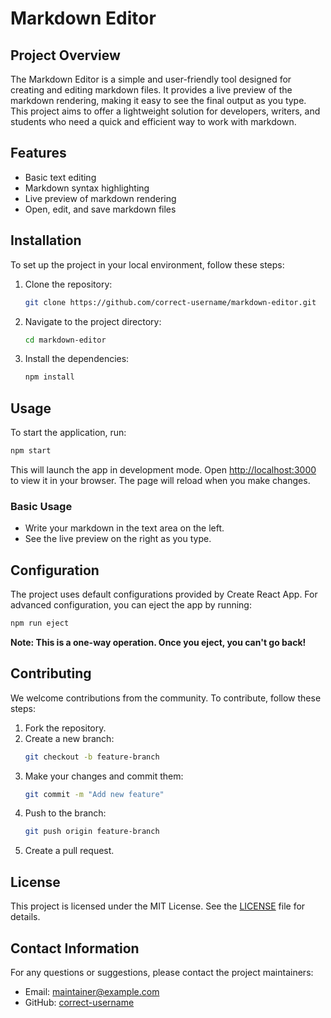 # Markdown Editor

## Project Overview
The Markdown Editor is a simple and user-friendly tool designed for creating and editing markdown files. It provides a live preview of the markdown rendering, making it easy to see the final output as you type. This project aims to offer a lightweight solution for developers, writers, and students who need a quick and efficient way to work with markdown.

## Features
- Basic text editing
- Markdown syntax highlighting
- Live preview of markdown rendering
- Open, edit, and save markdown files

## Installation
To set up the project in your local environment, follow these steps:

1. Clone the repository:
    ```sh
    git clone https://github.com/correct-username/markdown-editor.git
    ```
2. Navigate to the project directory:
    ```sh
    cd markdown-editor
    ```
3. Install the dependencies:
    ```sh
    npm install
    ```

## Usage
To start the application, run:
```sh
npm start
```
This will launch the app in development mode. Open [http://localhost:3000](http://localhost:3000) to view it in your browser. The page will reload when you make changes.

### Basic Usage
- Write your markdown in the text area on the left.
- See the live preview on the right as you type.

## Configuration
The project uses default configurations provided by Create React App. For advanced configuration, you can eject the app by running:
```sh
npm run eject
```
**Note: This is a one-way operation. Once you eject, you can't go back!**

## Contributing
We welcome contributions from the community. To contribute, follow these steps:

1. Fork the repository.
2. Create a new branch:
    ```sh
    git checkout -b feature-branch
    ```
3. Make your changes and commit them:
    ```sh
    git commit -m "Add new feature"
    ```
4. Push to the branch:
    ```sh
    git push origin feature-branch
    ```
5. Create a pull request.

## License
This project is licensed under the MIT License. See the [LICENSE](LICENSE) file for details.

## Contact Information
For any questions or suggestions, please contact the project maintainers:

- Email: maintainer@example.com
- GitHub: [correct-username](https://github.com/correct-username)